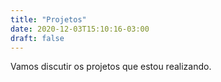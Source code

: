```yaml
---
title: "Projetos"
date: 2020-12-03T15:10:16-03:00
draft: false
---
```

Vamos discutir os projetos que estou realizando.
